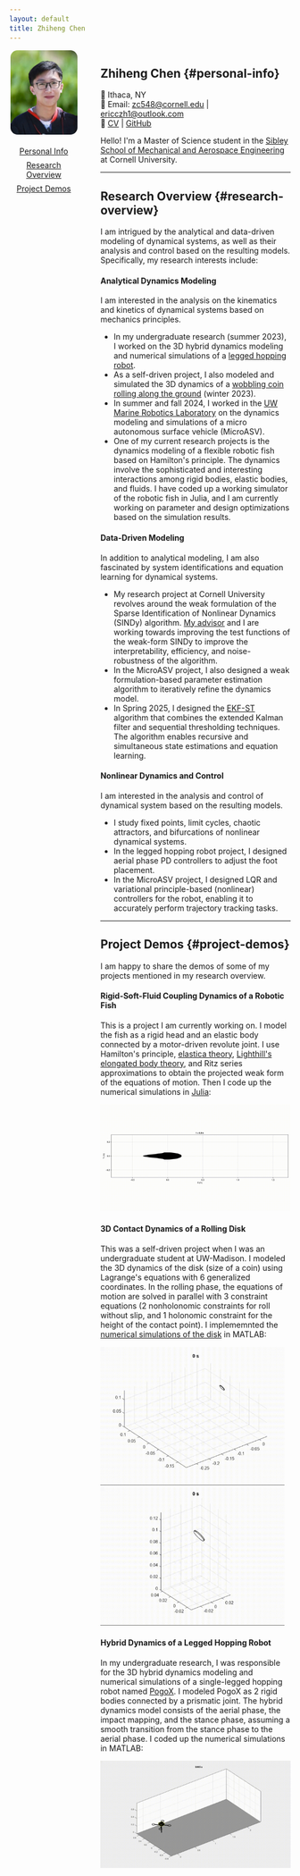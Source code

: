 ```yaml
---
layout: default
title: Zhiheng Chen
---
```


<div style="display: flex; gap: 40px; align-items: flex-start;">

  <!-- hovering avatar and navigation -->
  <div style="position: sticky; top: 4rem; flex-shrink: 0; width: 7.7rem; text-align: center;">
    <img src="./assets/avatar.JPG" width="120" style="border-radius: 0.8rem; margin-bottom: 0.1rem;">
    <div style="margin-top: 1rem; font-size: 0.88rem;">
      <a href="#personal-info" style="display: block; margin: 0.5rem 0;"> Personal Info </a>
      <a href="#research-overview" style="display: block; margin: 0.5rem 0;"> Research Overview </a>
      <a href="#project-demos" style="display: block; margin: 0.5rem 0;"> Project Demos </a>
    </div>
  </div>

  <!-- start of main contents -->
  <div style="flex-grow: 1;">

## Zhiheng Chen {#personal-info}
📍 Ithaca, NY  
📧 Email: zc548@cornell.edu | ericczh1@outlook.com  
🔗 [CV](./assets/CV.pdf) | [GitHub](https://github.com/Zhiheng-Chen?tab=repositories)

Hello! I'm a Master of Science student in the [Sibley School of Mechanical and Aerospace Engineering](https://www.engineering.cornell.edu/mae/) at Cornell University. 

---

## Research Overview {#research-overview}
I am intrigued by the analytical and data-driven modeling of dynamical systems, as well as their analysis and control based on the resulting models. Specifically, my research interests include:

#### Analytical Dynamics Modeling
I am interested in the analysis on the kinematics and kinetics of dynamical systems based on mechanics principles.
- In my undergraduate research (summer 2023), I worked on the 3D hybrid dynamics modeling and numerical simulations of a [legged hopping robot](https://ieeexplore.ieee.org/abstract/document/10611545). 
- As a self-driven project, I also modeled and simulated the 3D dynamics of a [wobbling coin rolling along the ground](https://github.com/Zhiheng-Chen/3D-Rolling-Disk-Dynamics-Simulation) (winter 2023). 
- In summer and fall 2024, I worked in the [UW Marine Robotics Laboratory](https://mrl.engr.wisc.edu/) on the dynamics modeling and simulations of a micro autonomous surface vehicle (MicroASV). 
- One of my current research projects is the dynamics modeling of a flexible robotic fish based on Hamilton's principle. The dynamics involve the sophisticated and interesting interactions among rigid bodies, elastic bodies, and fluids. I have coded up a working simulator of the robotic fish in Julia, and I am currently working on parameter and design optimizations based on the simulation results.

#### Data-Driven Modeling
In addition to analytical modeling, I am also fascinated by system identifications and equation learning for dynamical systems. 
- My research project at Cornell University revolves around the weak formulation of the Sparse Identification of Nonlinear Dynamics (SINDy) algorithm. [My advisor](https://www.engineering.cornell.edu/people/anastasia-bizyaeva/) and I are working towards improving the test functions of the weak-form SINDy to improve the interpretability, efficiency, and noise-robustness of the algorithm. 
- In the MicroASV project, I also designed a weak formulation-based parameter estimation algorithm to iteratively refine the dynamics model. 
- In Spring 2025, I designed the [EKF-ST](https://github.com/Zhiheng-Chen/EKF-ST) algorithm that combines the extended Kalman filter and sequential thresholding techniques. The algorithm enables recursive and simultaneous state estimations and equation learning.

#### Nonlinear Dynamics and Control
I am interested in the analysis and control of dynamical system based on the resulting models.
- I study fixed points, limit cycles, chaotic attractors, and bifurcations of nonlinear dynamical systems.
- In the legged hopping robot project, I designed aerial phase PD controllers to adjust the foot placement.
- In the MicroASV project, I designed LQR and variational principle-based (nonlinear) controllers for the robot, enabling it to accurately perform trajectory tracking tasks.

---

## Project Demos {#project-demos}
I am happy to share the demos of some of my projects mentioned in my research overview.

#### Rigid-Soft-Fluid Coupling Dynamics of a Robotic Fish 
This is a project I am currently working on. I model the fish as a rigid head and an elastic body connected by a motor-driven revolute joint. I use Hamilton's principle, [elastica theory](https://en.wikipedia.org/wiki/Elastica_theory), [Lighthill's elongated body theory](https://royalsocietypublishing.org/doi/10.1098/rspb.1971.0085), and Ritz series approximations to obtain the projected weak form of the equations of motion. Then I code up the numerical simulations in [Julia](https://julialang.org/):

<div style="text-align: left">
    <img src="assets/Fish.gif" width=800/>
</div>

#### 3D Contact Dynamics of a Rolling Disk
This was a self-driven project when I was an undergraduate student at UW-Madison. I modeled the 3D dynamics of the disk (size of a coin) using Lagrange's equations with 6 generalized coordinates. In the rolling phase, the equations of motion are solved in parallel with 3 constraint equations (2 nonholonomic constraints for roll without slip, and 1 holonomic constraint for the height of the contact point). I implememnted the [numerical simulations of the disk](https://github.com/Zhiheng-Chen/3D-Rolling-Disk-Dynamics-Simulation) in MATLAB:

<div style="text-align: left">
    <img src="assets/RollingDisk1.gif" width=330/>
    <img src="assets/RollingDisk2.gif" width=330/>
</div>

#### Hybrid Dynamics of a Legged Hopping Robot
In my undergraduate research, I was responsible for the 3D hybrid dynamics modeling and numerical simulations of a single-legged hopping robot named [PogoX](https://ieeexplore.ieee.org/document/10611545). I modeled PogoX as 2 rigid bodies connected by a prismatic joint. The hybrid dynamics model consists of the aerial phase, the impact mapping, and the stance phase, assuming a smooth transition from the stance phase to the aerial phase. I coded up the numerical simulations in MATLAB:

<div style="text-align: left">
    <img src="assets/PogoX.gif" width=800/>
</div>